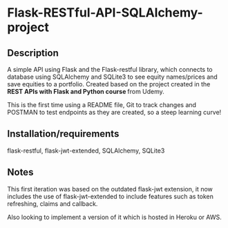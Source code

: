 # Flask-RESTful-API-SQLAlchemy-project

## Description 

A simple API using Flask and the Flask-restful library, which connects to database using SQLAlchemy and SQLite3 to see equity names/prices and save equities to a portfolio.
Created based on the project created in the <b> REST APIs with Flask and Python course </b> from Udemy.

This is the first time using a README file, Git to track changes and POSTMAN to test endpoints as they are created, so a steep learning curve!

## Installation/requirements

flask-restful, flask-jwt-extended, SQLAlchemy, SQLite3

## Notes

This first iteration was based on the outdated flask-jwt extension, it now includes the use of flask-jwt-extended to include features such as token refreshing, claims and callback.

Also looking to implement a version of it which is hosted in Heroku or AWS.
